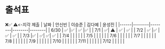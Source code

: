 # 출석표
❌✅
⚠️<-지각 제출
| 날짜 | 안신빈 | 이승준 | 김다예 | 윤성진 |
|------|--------|--------|--------|--------|
| 6/30 | ✅ |✅  | ✅ |✅  |
| 7/1  |  ✅| ⚠️ | ✅ | ✅ |
| 7/2  | ✅ |✅  | ✅ | ✅ |
| 7/3  |✅  |  ✅|  ✅| ✅ |
| 7/4  |  |  |  |  |
| 7/5  |  |  |  |  |
| 7/6  |  |  |  |  |
| 7/7  |  |  |  |  |
| 7/8  |  |  |  |  |
| 7/9  |  |  |  |  |
| 7/10 |  |  |  |  |
| 7/11 |  |  |  |  |
| 7/12 |  |  |  |  |
